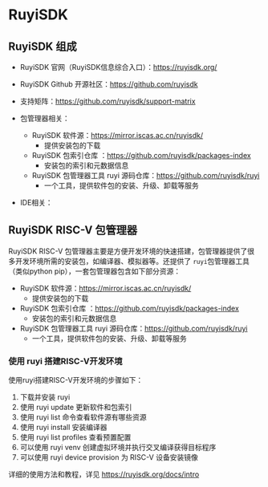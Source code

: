 # RuyiSDK

## RuyiSDK 组成

- RuyiSDK 官网（RuyiSDK信息综合入口）：https://ruyisdk.org/
- RuyiSDK Github 开源社区：https://github.com/ruyisdk
- 支持矩阵：https://github.com/ruyisdk/support-matrix
- 包管理器相关：

  - RuyiSDK 软件源：https://mirror.iscas.ac.cn/ruyisdk/
    - 提供安装包的下载
  - RuyiSDK 包索引仓库 ：https://github.com/ruyisdk/packages-index
    - 安装包的索引和元数据信息
  - RuyiSDK 包管理器工具 ruyi 源码仓库：https://github.com/ruyisdk/ruyi
    - 一个工具，提供软件包的安装、升级、卸载等服务
- IDE相关：

## RuyiSDK RISC-V 包管理器

RuyiSDK RISC-V 包管理器主要是方便开发环境的快速搭建，包管理器提供了很多开发环境所需的安装包，如编译器、模拟器等。还提供了 `ruyi`包管理器工具（类似python pip），一套包管理器包含如下部分资源：

- RuyiSDK 软件源：https://mirror.iscas.ac.cn/ruyisdk/
  - 提供安装包的下载
- RuyiSDK 包索引仓库 ：https://github.com/ruyisdk/packages-index
  - 安装包的索引和元数据信息
- RuyiSDK 包管理器工具 ruyi 源码仓库：https://github.com/ruyisdk/ruyi
  - 一个工具，提供软件包的安装、升级、卸载等服务

### 使用 ruyi 搭建RISC-V开发环境

使用ruyi搭建RISC-V开发环境的步骤如下：

1. 下载并安装 ruyi
2. 使用 ruyi update 更新软件和包索引
3. 使用 ruyi list 命令查看软件源有哪些资源
4. 使用 ruyi install 安装编译器
5. 使用 ruyi list profiles 查看预置配置
6. 可以使用 ruyi venv 创建虚拟环境并执行交叉编译获得目标程序
7. 可以使用 ruyi device provision 为 RISC-V 设备安装镜像

详细的使用方法和教程，详见 https://ruyisdk.org/docs/intro
